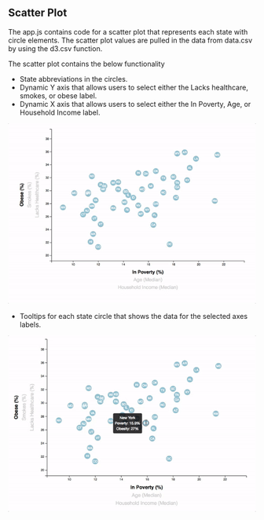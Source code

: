 

## Scatter Plot
The app.js contains code for a scatter plot that represents each state with circle elements. The scatter plot values are pulled in the data from data.csv by using the d3.csv function. 


The scatter plot contains the below functionality

* State abbreviations in the circles.
* Dynamic Y axis that allows users to select either the Lacks healthcare, smokes, or obese label.
* Dynamic X axis that allows users to select either the In Poverty, Age, or Household Income label.

![Animated Scatter](./Images/7-animated-scatter.gif)

* Tooltips for each state circle that shows the data for the selected axes labels.

![Tooltip](./Images/8-tooltip.gif)
